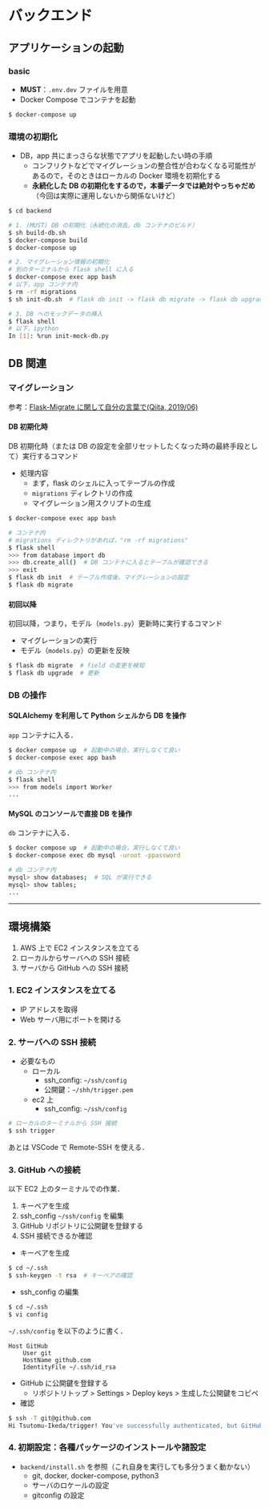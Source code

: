 # バックエンド

## アプリケーションの起動

### basic

- **MUST**：`.env.dev` ファイルを用意
- Docker Compose でコンテナを起動

```sh
$ docker-compose up
```

### 環境の初期化

- DB，app 共にまっさらな状態でアプリを起動したい時の手順
  - コンフリクトなどでマイグレーションの整合性が合わなくなる可能性があるので，そのときはローカルの Docker 環境を初期化する
  - **永続化した DB の初期化をするので，本番データでは絶対やっちゃだめ**（今回は実際に運用しないから関係ないけど）

```sh
$ cd backend

# 1. (MUST) DB の初期化（永続化の消去，db コンテナのビルド）
$ sh build-db.sh
$ docker-compose build
$ docker-compose up

# 2. マイグレーション情報の初期化
# 別のターミナルから flask shell に入る
$ docker-compose exec app bash
# 以下，app コンテナ内
$ rm -rf migrations
$ sh init-db.sh  # flask db init -> flask db migrate -> flask db upgrade

# 3. DB へのモックデータの挿入
$ flask shell
# 以下，ipython
In [1]: %run init-mock-db.py
```

## DB 関連

### マイグレーション

参考：[Flask-Migrate に関して自分の言葉で(Qiita, 2019/06)](https://qiita.com/KI1208/items/2581ed6f211a2d73e5fd)

#### DB 初期化時

DB 初期化時（または DB の設定を全部リセットしたくなった時の最終手段として）実行するコマンド

- 処理内容
  - まず，flask のシェルに入ってテーブルの作成
  - `migrations` ディレクトリの作成
  - マイグレーション用スクリプトの生成

```sh
$ docker-compose exec app bash

# コンテナ内
# migrations ディレクトリがあれば，"rm -rf migrations"
$ flask shell
>>> from database import db
>>> db.create_all()  # DB コンテナに入るとテーブルが確認できる
>>> exit
$ flask db init  # テーブル作成後，マイグレーションの設定
$ flask db migrate
```

#### 初回以降

初回以降，つまり，モデル（`models.py`）更新時に実行するコマンド

- マイグレーションの実行
- モデル（`models.py`）の更新を反映

```sh
$ flask db migrate  # field の変更を検知
$ flask db upgrade  # 更新
```

### DB の操作

#### SQLAlchemy を利用して Python シェルから DB を操作

`app` コンテナに入る．

```sh
$ docker compose up  # 起動中の場合，実行しなくて良い
$ docker-compose exec app bash

# db コンテナ内
$ flask shell
>>> from models import Worker
...
```

#### MySQL のコンソールで直接 DB を操作

`db` コンテナに入る．

```sh
$ docker compose up  # 起動中の場合，実行しなくて良い
$ docker-compose exec db mysql -uroot -ppassword

# db コンテナ内
mysql> show databases;  # SQL が実行できる
mysql> show tables;
...
```

---

## 環境構築

1. AWS 上で EC2 インスタンスを立てる
2. ローカルからサーバへの SSH 接続
3. サーバから GitHub への SSH 接続

### 1. EC2 インスタンスを立てる

- IP アドレスを取得
- Web サーバ用にポートを開ける

### 2. サーバへの SSH 接続

- 必要なもの
  - ローカル
    - ssh_config: `~/ssh/config`
    - 公開鍵：`~/shh/trigger.pem`
  - ec2 上
    - ssh_config: `~/ssh/config`

```sh
# ローカルのターミナルから SSH 接続
$ ssh trigger
```

あとは VSCode で Remote-SSH を使える．

### 3. GitHub への接続

以下 EC2 上のターミナルでの作業．

1. キーペアを生成
2. ssh_config `~/ssh/config` を編集
3. GitHub リポジトリに公開鍵を登録する
4. SSH 接続できるか確認

- キーペアを生成

```sh
$ cd ~/.ssh
$ ssh-keygen -t rsa  # キーペアの確認
```

- ssh_config の編集

```sh
$ cd ~/.ssh
$ vi config
```

`~/.ssh/config` を以下のように書く．

```config
Host GitHub
	User git
	HostName github.com
	IdentityFile ~/.ssh/id_rsa
```

- GitHub に公開鍵を登録する
  - リポジトリトップ > Settings > Deploy keys > 生成した公開鍵をコピペ
- 確認

```sh
$ ssh -T git@github.com
Hi Tsutomu-Ikeda/trigger! You've successfully authenticated, but GitHub does not provide shell access.
```

### 4. 初期設定：各種パッケージのインストールや諸設定

- `backend/install.sh` を参照（これ自身を実行しても多分うまく動かない）
  - git, docker, docker-compose, python3
  - サーバのロケールの設定
  - gitconfig の設定
